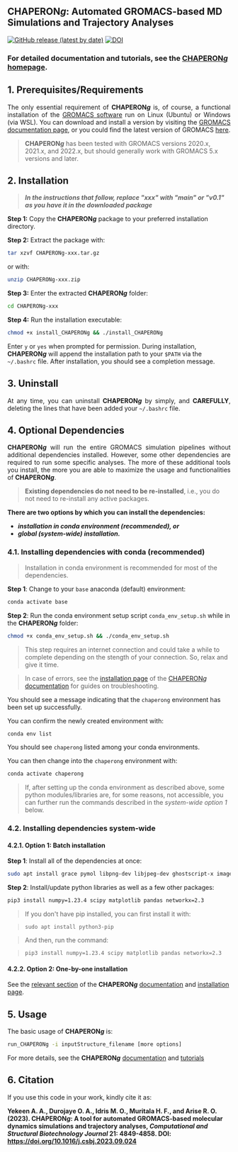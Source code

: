## CHAPERON*g*: Automated GROMACS-based MD Simulations and Trajectory Analyses

[![GitHub release (latest by date)](https://img.shields.io/github/v/release/abeebyekeen/CHAPERONg?style=flat-square)](https://github.com/abeebyekeen/CHAPERONg/releases)
[![DOI](https://zenodo.org/badge/doi/10.1101/2023.07.01.546945.svg?style=svg)](https://doi.org/10.1101/2023.07.01.546945)


### For detailed documentation and tutorials, see the [CHAPERON*g* homepage](https://abeebyekeen.com/chaperong-online/).

## 1. Prerequisites/Requirements

<font><p align="justify">The only essential requirement of **CHAPERON*****g*** is, of course, a functional installation of the <a href=https://www.gromacs.org/ target="_blank">GROMACS software</a> run on Linux (Ubuntu) or Windows (via WSL). You can download and install a version by visiting the [GROMACS documentation page](https://manual.gromacs.org/), or you could find the latest version of GROMACS [here](https://manual.gromacs.org/current/index.html).

> **CHAPERON*****g*** has been tested with GROMACS versions 2020.x, 2021.x, and 2022.x, but should generally work with GROMACS 5.x versions and later.
</p></font>

## 2. Installation

> ***In the instructions that follow, replace "xxx" with "main" or "v0.1" as you have it in the downloaded package***

**Step 1:** Copy the **CHAPERON*****g*** package to your preferred installation directory.

**Step 2:** Extract the package with:

```bash
tar xzvf CHAPERONg-xxx.tar.gz
```

or with:

```bash
unzip CHAPERONg-xxx.zip
```

**Step 3:** Enter the extracted **CHAPERON*****g*** folder:

```bash
cd CHAPERONg-xxx
```

**Step 4:** Run the installation executable:

```bash
chmod +x install_CHAPERONg && ./install_CHAPERONg
```

Enter `y` or `yes` when prompted for permission. During installation, **CHAPERON*****g*** will append the installation path to your `$PATH` via the `~/.bashrc` file. After installation, you should see a completion message.
<br>

## 3. Uninstall

<font><p align="justify">At any time, you can uninstall **CHAPERON*****g*** by simply, and **CAREFULLY**, deleting the lines that have been added your `~/.bashrc` file.
</p></font>

## 4. Optional Dependencies

<font><p align="justify">**CHAPERON*****g*** will run the entire GROMACS simulation pipelines without additional dependencies installed. However, some other dependencies are required to run some specific analyses. The more of these additional tools you install, the more you are able to maximize the usage and functionalities of **CHAPERON*****g***.</p></font>

> **Existing dependencies do not need to be re-installed**, i.e., you do not need to re-install any active packages.

**There are two options by which you can install the dependencies:**
- ***installation in conda environment (recommended), or***
- ***global (system-wide) installation.***

### 4.1. Installing dependencies with conda (recommended)

> Installation in conda environment is recommended for most of the dependencies.

**Step 1**: Change to your `base` anaconda (default) environment:

```bash
conda activate base
```

**Step 2**: Run the conda environment setup script `conda_env_setup.sh` while in the **CHAPERON*****g*** folder:

```bash
chmod +x conda_env_setup.sh && ./conda_env_setup.sh
```

> This step requires an internet connection and could take a while to complete depending on the stength of your connection. So, relax and give it time.

> In case of errors, see the [installation page](https://abeebyekeen.com/chaperong-online-documentation/#installation) of the [CHAPERON*g* documentation](https://abeebyekeen.com/chaperong-online-documentation/) for guides on troubleshooting.

You should see a message indicating that the `chaperong` environment has been set up successfully.

You can confirm the newly created environment with:
```bash
conda env list
```

You should see `chaperong` listed among your conda environments.

You can then change into the `chaperong` environment with:
```bash
conda activate chaperong
```

> If, after setting up the conda environment as described above, some python modules/libraries are, for some reasons, not accessible, you can further run the commands described in the *system-wide option 1* below.

### 4.2. Installing dependencies system-wide
#### 4.2.1. Option 1: Batch installation

**Step 1**: Install all of the dependencies at once:
```bash
sudo apt install grace pymol libpng-dev libjpeg-dev ghostscript-x imagemagick-6.q16 ffmpeg
```

**Step 2**: Install/update python libraries as well as a few other packages:
```bash
pip3 install numpy=1.23.4 scipy matplotlib pandas networkx=2.3
```

> If you don't have pip installed, you can first install it with:

> `sudo apt install python3-pip`

> And then, run the command:

> `pip3 install numpy=1.23.4 scipy matplotlib pandas networkx=2.3`

#### 4.2.2. Option 2: One-by-one installation

See the [relevant section](https://abeebyekeen.com/chaperong-online-documentation/#install-system-wide-option2) of the **CHAPERON*g*** [documentation](https://abeebyekeen.com/chaperong-online-documentation/) and [installation page](https://abeebyekeen.com/chaperong-online-documentation/#installation).

## 5. Usage

The basic usage of **CHAPERON*****g*** is:

```bash
run_CHAPERONg -i inputStructure_filename [more options]
```

For more details, see the **CHAPERON*****g*** [documentation](https://abeebyekeen.com/chaperong-online-documentation/) and [tutorials](https://abeebyekeen.com/chaperong-online-tutorials/)

## 6. Citation

If you use this code in your work, kindly cite it as:

**Yekeen A. A., Durojaye O. A., Idris M. O., Muritala H. F., and Arise R. O. (2023). CHAPERON<em>g</em>: A tool for automated GROMACS-based molecular dynamics simulations and trajectory analyses, <em>Computational and Structural Biotechnology Journal</em> 21: 4849-4858. DOI: https://doi.org/10.1016/j.csbj.2023.09.024**
